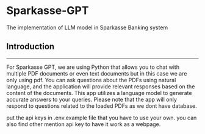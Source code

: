 # Sparkasse-GPT

The implementation of LLM model in Sparkasse Banking system

## Introduction
------------
For Sparkasse GPT, we are using Python that allows you to chat with multiple PDF documents or even text documents but in this case we are only using pdf.
You can ask questions about the PDFs using natural language, and the application will provide relevant responses based on the content of the documents.
This app utilizes a language model to generate accurate answers to your queries.
Please note that the app will only respond to questions related to the loaded PDFs as we dont have database.

put the api keys in .env.example file that you have to use your own.
you can also find other mention api key to have it work as a webpage.
